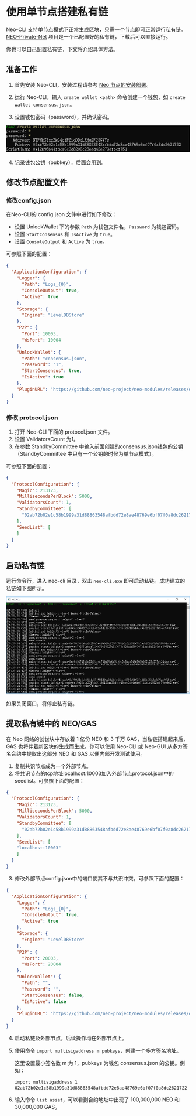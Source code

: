 # 使用单节点搭建私有链

Neo-CLI 支持单节点模式下正常生成区块，只需一个节点即可正常运行私有链。[NEO-Private-Net](https://github.com/chenzhitong/NEO-Private-Net) 项目是一个已配置好的私有链，下载后可以直接运行。

你也可以自己配置私有链，下文将介绍具体方法。

## 准备工作

1. 首先安装 Neo-CLI，安装过程请参考 [Neo 节点的安装部署](../../node/cli/setup.md)。

2. 运行 Neo-CLI，输入 `create wallet <path>` 命令创建一个钱包，如 `create wallet consensus.json`。
3. 设置钱包密码（password），并确认密码。

 ![](../assets/create-wallet.png)

4. 记录钱包公钥（pubkey），后面会用到。

## 修改节点配置文件

### 修改config.json

在Neo-CLI的 config.json 文件中进行如下修改：

- 设置 UnlockWallet 下的参数 `Path` 为钱包文件名，`Password` 为钱包密码。
- 设置 `StartConsensus` 和 `IsActive` 为 `true`。
- 设置 `ConsoleOutput` 和 `Active`  为 `true`。

可参照下面的配置：

```json
{
  "ApplicationConfiguration": {
    "Logger": {
      "Path": "Logs_{0}",
      "ConsoleOutput": true,
      "Active": true
    },
    "Storage": {
      "Engine": "LevelDBStore"
    },
    "P2P": {
      "Port": 10003,
      "WsPort": 10004
    },
    "UnlockWallet": {
      "Path": "consensus.json",
      "Password": "1",
      "StartConsensus": true,
      "IsActive": true
    },
    "PluginURL": "https://github.com/neo-project/neo-modules/releases/download/v{1}/{0}.zip"
  }
}
```

### 修改 protocol.json

1. 打开 Neo-CLI 下面的 protocol.json 文件。
2. 设置 ValidatorsCount 为1。
3. 在参数 StandbyCommittee 中输入前面创建的consensus.json钱包的公钥（StandbyCommittee 中只有一个公钥的时候为单节点模式）。

可参照下面的配置：

```json
{
  "ProtocolConfiguration": {
    "Magic": 213123,
    "MillisecondsPerBlock": 5000,
    "ValidatorsCount": 1,
    "StandbyCommittee": [
      "02ab72b02e1c58b1999a31d88863548afbdd72e8ae48769e6bf07f0a8dc2621722"
    ],
    "SeedList": [
    ]
  }
}
```

## 启动私有链

运行命令行，进入 neo-cli 目录，双击 `neo-cli.exe` 即可启动私链。成功建立的私链如下图所示。

![](../assets/solo.png)

如果关闭窗口，将停止私有链。

## 提取私有链中的 NEO/GAS

在 Neo 网络的创世块中存放着 1 亿份 NEO 和 3 千万 GAS，当私链搭建起来后，GAS 也将伴着新区块的生成而生成。你可以使用 Neo-CLI 或 Neo-GUI 从多方签名合约中提取出这部分 NEO 和 GAS 以便内部开发测试使用。

1. 复制共识节点成为一个外部节点。
2. 将共识节点的tcp地址localhost:10003加入外部节点protocol.json中的seedlist。可参照下面的配置：

```json
{
  "ProtocolConfiguration": {
    "Magic": 213123,
    "MillisecondsPerBlock": 5000,
    "ValidatorsCount": 1,
    "StandbyCommittee": [
      "02ab72b02e1c58b1999a31d88863548afbdd72e8ae48769e6bf07f0a8dc2621722"
    ],
    "SeedList": [
    "localhost:10003"
    ]
  }
}
```

3. 修改外部节点config.json中的端口使其不与共识冲突。可参照下面的配置：

```json
{
  "ApplicationConfiguration": {
    "Logger": {
      "Path": "Logs_{0}",
      "ConsoleOutput": true,
      "Active": true
    },
    "Storage": {
      "Engine": "LevelDBStore"
    },
    "P2P": {
      "Port": 20003,
      "WsPort": 20004
    },
    "UnlockWallet": {
      "Path": "",
      "Password": "",
      "StartConsensus": false,
      "IsActive": false
    },
    "PluginURL": "https://github.com/neo-project/neo-modules/releases/download/v{1}/{0}.zip"
  }
}
```

4. 启动私链及外部节点，后续操作均在外部节点上。
5. 使用命令 `import multisigaddress m pubkeys`，创建一个多方签名地址。

   这里设置最小签名数 m 为 1，pubkeys 为钱包 consensus.json 的公钥。例如：

    ``` 
   import multisigaddress 1 02ab72b02e1c58b1999a31d88863548afbdd72e8ae48769e6bf07f0a8dc2621722
    ```

6. 输入命令 `list asset`，可以看到合约地址中出现了 100,000,000 NEO 和 30,000,000 GAS。
